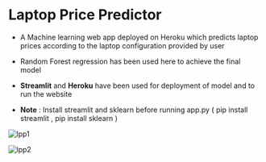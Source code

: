 <h1><b>Laptop Price Predictor</b></h1>

- A Machine learning web app deployed on Heroku which predicts laptop prices according to the laptop configuration provided by user
- Random Forest regression has been used here to achieve the final model
- **Streamlit** and **Heroku** have been used for deployment of model and to run the website

- **Note** : Install streamlit and sklearn before running app.py
  ( pip install streamlit , pip install sklearn )

![lpp1](https://user-images.githubusercontent.com/92095133/152640173-1015d16e-c96f-4c96-8fe3-58addd8b2f85.jpeg)

![lpp2](https://user-images.githubusercontent.com/92095133/152640185-c1cf894d-1a48-4b89-b64c-3308b19da110.jpeg)
